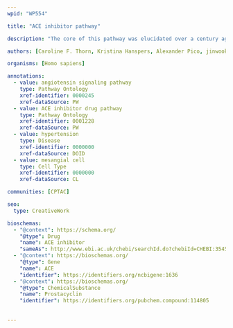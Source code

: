 ```yaml
---
wpid: "WP554"

title: "ACE inhibitor pathway"

description: "The core of this pathway was elucidated over a century ago and involves the conversion of angiotensinogen to angiotensin I (Ang I) by renin, its subsequent conversion to angiotensin II (Ang II) by angiotensin converting enzyme. Ang II activates the angiotensin II receptor type 1 to induce aldosterone synthesis, increasing water and salt resorption and potassium excretion in the kidney and increasing blood pressure."

authors: [Caroline F. Thorn, Kristina Hanspers, Alexander Pico, jinwook.seo]

organisms: [Homo sapiens]

annotations:
  - value: angiotensin signaling pathway
    type: Pathway Ontology
    xref-identifier: 0000245
    xref-dataSource: PW
  - value: ACE inhibitor drug pathway
    type: Pathway Ontology
    xref-identifier: 0001228
    xref-dataSource: PW
  - value: hypertension
    type: Disease
    xref-identifier: 0000000
    xref-dataSource: DOID
  - value: mesangial cell
    type: Cell Type
    xref-identifier: 0000000
    xref-dataSource: CL

communities: [CPTAC]

seo:
  type: CreativeWork

bioschemas:
  - "@context": https://schema.org/
    "@type": Drug
    "name": ACE inhibitor
    "sameAs": http://www.ebi.ac.uk/chebi/searchId.do?chebiId=CHEBI:35457
  - "@context": https://bioschemas.org/
    "@type": Gene
    "name": ACE
    "identifier": https://identifiers.org/ncbigene:1636
  - "@context": https://bioschemas.org/
    "@type": ChemicalSubstance
    "name": Prostacyclin
    "identifier": https://identifiers.org/pubchem.compound:114805
  
    
---
```


